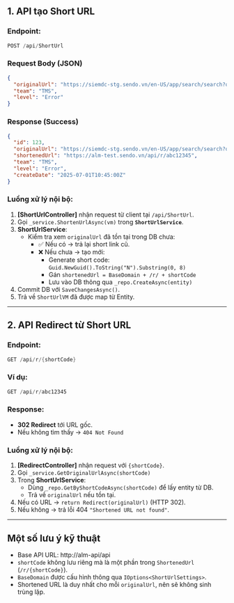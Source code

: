 ## 1. API tạo Short URL

### Endpoint:

```csharp
POST /api/ShortUrl
```

### Request Body (JSON)

```json
{
  "originalUrl": "https://siemdc-stg.sendo.vn/en-US/app/search/search?q=log-queries",
  "team": "TMS",
  "level": "Error"
}
```

### Response (Success)

```json
{
  "id": 123,
  "originalUrl": "https://siemdc-stg.sendo.vn/en-US/app/search/search?q=log-queries",
  "shortenedUrl": "https://alm-test.sendo.vn/api/r/abc12345",
  "team": "TMS",
  "level": "Error",
  "createDate": "2025-07-01T10:45:00Z"
}
```

### Luồng xử lý nội bộ:

1. **[ShortUrlController]** nhận request từ client tại `/api/ShortUrl`.
2. Gọi `_service.ShortenUrlAsync(vm)` trong **`ShortUrlService`**.
3. **ShortUrlService**:
    - Kiểm tra xem `originalUrl` đã tồn tại trong DB chưa:
        - ✅ Nếu có → trả lại short link cũ.
        - ❌ Nếu chưa → tạo mới:
            - Generate short code: `Guid.NewGuid().ToString("N").Substring(0, 8)`
            - Gán `shortenedUrl = BaseDomain + /r/ + shortCode`
            - Lưu vào DB thông qua `_repo.CreateAsync(entity)`
4. Commit DB với `SaveChangesAsync()`.
5. Trả về `ShortUrlVM` đã được map từ Entity.

---

## 2. API Redirect từ Short URL

### Endpoint:

```csharp
GET /api/r/{shortCode}
```

### Ví dụ:

```csharp
GET /api/r/abc12345
```

### Response:

- **302 Redirect** tới URL gốc.
- Nếu không tìm thấy → `404 Not Found`

### Luồng xử lý nội bộ:

1. **[RedirectController]** nhận request với `{shortCode}`.
2. Gọi `_service.GetOriginalUrlAsync(shortCode)`
3. Trong **ShortUrlService**:
    - Dùng `_repo.GetByShortCodeAsync(shortCode)` để lấy entity từ DB.
    - Trả về `originalUrl` nếu tồn tại.
4. Nếu có URL → `return Redirect(originalUrl)` (HTTP 302).
5. Nếu không → trả lỗi 404 `"Shortened URL not found"`.

---

## Một số lưu ý kỹ thuật

- Base API URL:  http://alm-api/api
- `shortCode` không lưu riêng mà là một phần trong `ShortenedUrl` (`/r/{shortCode}`).
- `BaseDomain` được cấu hình thông qua `IOptions<ShortUrlSettings>`.
- Shortened URL là duy nhất cho mỗi `originalUrl`, nên sẽ không sinh trùng lặp.

